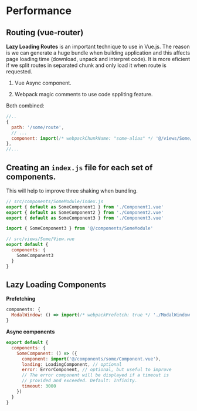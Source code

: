 # Performance

## Routing (vue-router)

**Lazy Loading Routes** is an important technique to use in Vue.js. The reason is we can generate a huge bundle when building application and this affects page loading time (download, unpack and interpret code). It is more eficient if we split routes in separated chunk and only load it when route is requested.

1) Vue Async component.

2) Webpack magic comments to use code sppliting feature.


Both combined:

```js
//..
{
  path: '/some/route',
  // ...
  component: import(/* webpackChunkName: "some-alias" */ '@/views/Some/View.vue') // webpack magic comment + Async Component combined
},
//...
```

## Creating an `index.js` file for each set of components.

This will help to improve three shaking when bundling.

```js
// src/components/SomeModule/index.js
export { default as SomeComponent1 } from './Component1.vue'
export { default as SomeComponent2 } from './Component2.vue'
export { default as SomeComponent3 } from './Component3.vue'
```

```js
import { SomeComponent3 } from '@/components/SomeModule'

// src/views/Some/View.vue
export default {
  components: {
    SomeComponent3
  }
}
```

## Lazy Loading Components

**Prefetching**

```js
components: {
  ModalWindow: () => import(/* webpackPrefetch: true */ './ModalWindow.vue')
}
```

**Async components**

```js
export default {
  components: {
    SomeComponent: () => ({
      component: import('@/components/some/Component.vue'),
      loading: LoadingComponent, // optional
      error: ErrorComponent, // optional, but useful to improve
      // The error component will be displayed if a timeout is
      // provided and exceeded. Default: Infinity.
      timeout: 3000
    })
  }
}
```


